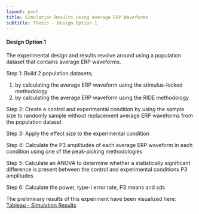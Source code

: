 ```yaml
---
layout: post
title: Simulation Results Using Average ERP Waveforms
subtitle: Thesis - Design Option 1
---
```



#### Design Option 1

The experimental design and results revolve around using a population dataset that contains average ERP waveforms.

Step 1: Build 2 population datasets;
1) by calculating the average ERP waveform using the stimulus-locked methodology
2) by calculating the average ERP waveform using the RIDE methodology

Step 2: Create a control and experimental condition by using the sample size to randomly sample without replacement average ERP waveforms from the population dataset

Step 3: Apply the effect size to the experimental condition

Step 4: Calculate the P3 amplitudes of each average ERP waveform in each condition using one of the peak-picking methodologies

Step 5: Calculate an ANOVA to determine whether a statistically significant difference is present between the control and experimental conditions P3 amplitudes

Step 6: Calculate the power, type-I error rate, P3 means and sds

The preliminary results of this experiment have been visualized here: [Tableau - Simulation Results](https://public.tableau.com/profile/richard2368#!/vizhome/ThesisVisualizations/PowerType-IErrorTable)

